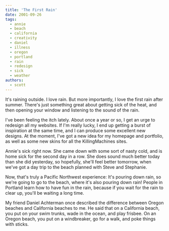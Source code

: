 ```yaml
---
title: 'The First Rain'
date: 2001-09-26
tags:
  - annie
  - beach
  - california
  - creativity
  - daniel
  - illness
  - oregon
  - portland
  - rain
  - redesign
  - sick
  - weather
authors:
  - scott
---
```


It's raining outside. I love rain. But more importantly, I love the first rain after summer. There's just something great about getting sick of the heat, and then opening your window and listening to the sound of the rain.

I've been feeling the itch lately. About once a year or so, I get an urge to redesign all my websites. If I'm really lucky, I end up getting a burst of inspiration at the same time, and I can produce some excellent new designs. At the moment, I've got a new idea for my homepage and portfolio, as well as some new skins for all the KillingMachines sites.

Annie's sick right now. She came down with some sort of nasty cold, and is home sick for the second day in a row. She does sound much better today than she did yesterday, so hopefully, she'll feel better tomorrow, when we've got a day trip to the beach planned with Steve and Stephanie.

Now, that's truly a Pacific Northwest experience: It's pouring down rain, so we're going to go to the beach, where it's also pouring down rain! People in Portland learn how to have fun in the rain, because if you wait for the rain to clear up, you'll be waiting a long time.

My friend Daniel Achterman once described the difference between Oregon beaches and California beaches to me. He said that on a California beach, you put on your swim trunks, wade in the ocean, and play frisbee. On an Oregon beach, you put on a windbreaker, go for a walk, and poke things with sticks.
